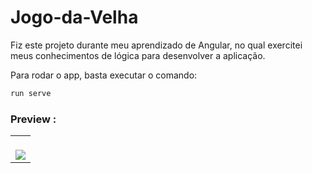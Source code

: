# Jogo-da-Velha
Fiz este projeto durante meu aprendizado de Angular, no qual exercitei meus conhecimentos de lógica para desenvolver a aplicação. 


Para rodar o app, basta executar o comando: 
```bash 
run serve 
``` 


### Preview :

<table width="100%"> 
<tr> 
<td width="100%"> 
<br> 
<img src="https://github.com/jonathanoliveirarocha/Jogo-da-Velha/blob/master/SAMPLE.png"> 
</td> 
</table>
